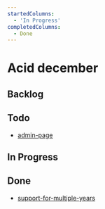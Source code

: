 ```yaml
---
startedColumns:
  - 'In Progress'
completedColumns:
  - Done
---
```


# Acid december

## Backlog

## Todo

- [admin-page](tasks/admin-page.md)

## In Progress

## Done

- [support-for-multiple-years](tasks/support-for-multiple-years.md)
